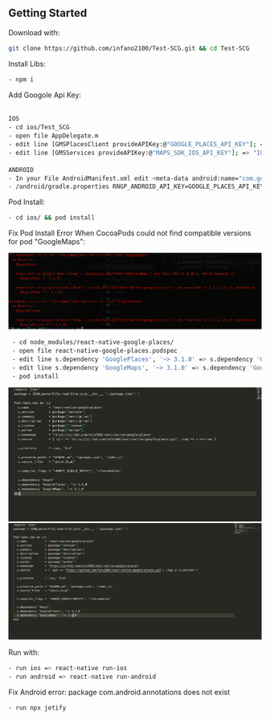## Getting Started

Download with: 

```sh 
git clone https://github.com/infano2100/Test-SCG.git && cd Test-SCG
```

Install Libs:

```sh 
- npm i
```

Add Googole Api Key:

```sh 

IOS
- cd ios/Test_SCG
- open file AppDelegate.m
- edit line [GMSPlacesClient provideAPIKey:@"GOOGLE_PLACES_API_KEY"]; => "google_places_api_key" = google api key
- edit line [GMSServices provideAPIKey:@"MAPS_SDK_IOS_API_KEY"]; => "IOS_API_KEY" = google api key

ANDROID
- In your File AndroidManifest.xml edit <meta-data android:name="com.google.android.geo.API_KEY" android:value="MAPS_SDK_ANDROID_API_KEY"/>
- /android/gradle.properties RNGP_ANDROID_API_KEY=GOOGLE_PLACES_API_KEY

```

Pod Install:

```sh 
- cd ios/ && pod install
```

Fix Pod Install Error When CocoaPods could not find compatible versions for pod "GoogleMaps":
 
 ![alt test](screenshots/pod-install-erro.png)
 
```sh 
 - cd node_modules/react-native-google-places/
 - open file react-native-google-places.podspec
 - edit line s.dependency 'GooglePlaces', '~> 3.1.0' => s.dependency 'GooglePlaces', '~> 3.2.0'
 - edit line s.dependency 'GoogleMaps', '~> 3.1.0' => s.dependency 'GoogleMaps', '~> 3.2.0'
 - pod install
```

 ![alt test](screenshots/podspec-3.1.png)
 ![alt test](screenshots/podspec-3.2.png)

Run with:

```sh 
- run ios => react-native run-ios
- run android => react-native run-android
```

Fix Android error: package com.android.annotations does not exist

```sh 
- run npx jetify
```
